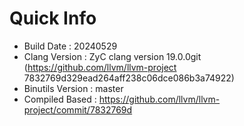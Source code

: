 # Quick Info
* Build Date : 20240529
* Clang Version : ZyC clang version 19.0.0git (https://github.com/llvm/llvm-project 7832769d329ead264aff238c06dce086b3a74922)
* Binutils Version : master
* Compiled Based : https://github.com/llvm/llvm-project/commit/7832769d

